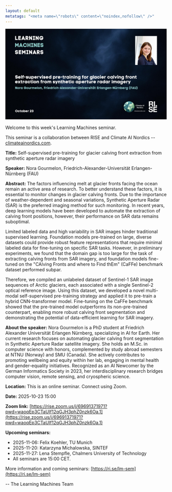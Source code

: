 ```yaml
---
layout: default
metatags: "<meta name=\"robots\" content=\"noindex,nofollow\" />"
---
```

<img src="/lm/2025-10-23-youtube-thumbnail-nora-gourmelon.jpg" />
 
Welcome to this week's Learning Machines seminar.

This seminar is a collaboration between RISE and Climate AI Nordics -- [climateainordics.com](https://climateainordics.com/).

**Title:** Self-supervised pre-training for glacier calving front extraction from synthetic aperture radar imagery

**Speaker:** Nora Gourmelon, Friedrich-Alexander-Universität Erlangen-Nürnberg (FAU)

**Abstract:** The factors influencing melt at glacier fronts facing the ocean remain an active area of research. To better understand these factors, it is essential to monitor changes in glacier calving fronts. Due to the importance of weather-dependent and seasonal variations, Synthetic Aperture Radar (SAR) is the preferred imaging method for such monitoring. In recent years, deep learning models have been developed to automate the extraction of calving front positions, however, their performance on SAR data remains suboptimal.

Limited labeled data and high variability in SAR images hinder traditional supervised learning. Foundation models pre-trained on large, diverse datasets could provide robust feature representations that require minimal labeled data for fine-tuning on specific SAR tasks. However, in preliminary experiments, we found that the domain gap is too large for the task of extracting calving fronts from SAR imagery, and foundation models fine-tuned on the &quot;CAlving Fronts and where to Find thEm&quot; (CaFFe) benchmark dataset performed subpar.

Therefore, we compiled an unlabeled dataset of Sentinel-1 SAR image sequences of Arctic glaciers, each associated with a single Sentinel-2 optical reference image. Using this dataset, we developed a novel multi-modal self-supervised pre-training strategy and applied it to pre-train a hybrid CNN-transformer model. Fine-tuning on the CaFFe benchmark showed that the pre-trained model outperforms its non-pre-trained counterpart, enabling more robust calving front segmentation and demonstrating the potential of data-efficient learning for SAR imagery.

**About the speaker:** Nora Gourmelon is a PhD student at Friedrich Alexander Universität Erlangen Nürnberg, specializing in AI for Earth. Her current research focuses on automating glacier calving front segmentation in Synthetic Aperture Radar satellite imagery. She holds an M.Sc. in computer science with honors, complemented by study abroad semesters at NTNU (Norway) and SMU (Canada). She actively contributes to promoting wellbeing and equity within her lab, engaging in mental health and gender-equality initiatives. Recognized as an AI Newcomer by the German Informatics Society in 2023, her interdisciplinary research bridges computer vision, remote sensing, and cryospheric science.

**Location:** This is an online seminar. Connect using Zoom.

**Date:** 2025-10-23 15:00

**Zoom link:** [https://rise.zoom.us/j/69691371971?pwd=waoqEp3CTaUIf12qGJH3phZ0nzk6Oa.1](https://rise.zoom.us/j/69691371971?pwd=waoqEp3CTaUIf12qGJH3phZ0nzk6Oa.1)

**Upcoming seminars:**

* 2025-11-06: Felix Koehler, TU Munich
* 2025-11-20: Katarzyna Michalowska, SINTEF
* 2025-11-27: Lena Stempfle, Chalmers University of Technology
* All seminars are 15:00 CET.

More information and coming seminars: [https://ri.se/lm-sem](https://ri.se/lm-sem)

-- The Learning Machines Team

